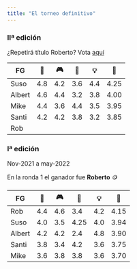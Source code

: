 ```yaml
---
title: "El torneo definitivo"
---
```

### IIª edición 

¿Repetirá título Roberto? Vota [aquí](https://forms.gle/1q2RYpUoedmAo3Ly6)

|FG|🍲|🎮|💸|💡|👑|
|---|---|---|---|---|---|
|Suso|4.8|4.2|3.6|4.4|4.25|
|Albert|4.6|4.4|3.2|3.8|4.00|
|Mike|4.4|3.6|4.4|3.5|3.95|
|Santi|4.2|4.2|3.8|3.2|3.85|
|Rob	||||||


### Iª edición 

Nov-2021 a may-2022

En la ronda 1 el ganador fue **Roberto** 🪙

|FG|🍲|🎮|💸|💡|👑|
|---|---|---|---|---|---|
|Rob|4.4|4.6|3.4|4.2|4.15|
|Suso|4.0|3.5|4.25|4.0|3.94|
|Albert|4.2|4.2|2.4|4.8|3.90|
|Santi|3.8|3.4|4.2|3.6|3.75|
|Mike|3.6|3.8|3.8|3.6|3.70|
